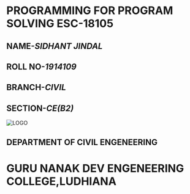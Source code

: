 
# **PROGRAMMING FOR PROGRAM SOLVING ESC-18105**
## NAME-*SIDHANT JINDAL*
## ROLL NO-*1914109*
## BRANCH-*CIVIL*
## SECTION-*CE(B2)*
![LOGO](https://blog.coachingkaro.org/wp-content/uploads/2019/07/logo.jpg)
## **DEPARTMENT OF CIVIL ENGENEERING**
# **GURU NANAK DEV ENGENEERING COLLEGE,LUDHIANA**
